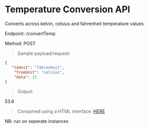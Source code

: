 # Temperature Conversion API
Converts across kelvin, celsius and fahrenheit temperature values


Endpoint: /convertTemp

Method: POST


> Sample payload/request:

```JSON
{
   "toUnit": "fahrenheit",
    "fromUnit": "celsius",
    "data": 12
}
```

> Output:


53.6


>Consumed using a HTML interface: [HERE](https://github.com/minusZeroo/tempconverter/blob/master/temp.html)

NB: run on seperate instances
